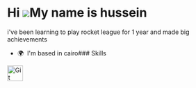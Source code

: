 Hi ![](https://user-images.githubusercontent.com/18350557/176309783-0785949b-9127-417c-8b55-ab5a4333674e.gif)My name is hussein
===============================================================================================================================

i've been learning to play rocket league for 1 year and made big achievements

*   🌍  I'm based in cairo### Skills 
<p align="left">
<a href="https://git-scm.com/" target="_blank" rel="noreferrer"><img src="https://raw.githubusercontent.com/danielcranney/readme-generator/main/public/icons/skills/git-colored.svg" width="36" height="36" alt="Git" /></a>
                    </p>
                                       
